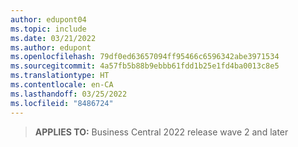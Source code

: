 ```yaml
---
author: edupont04
ms.topic: include
ms.date: 03/21/2022
ms.author: edupont
ms.openlocfilehash: 79df0ed63657094ff95466c6596342abe3971534
ms.sourcegitcommit: 4a57fb5b88b9ebbb61fdd1b25e1fd4ba0013c8e5
ms.translationtype: HT
ms.contentlocale: en-CA
ms.lasthandoff: 03/25/2022
ms.locfileid: "8486724"
---
```

> **APPLIES TO:** Business Central 2022 release wave 2 and later